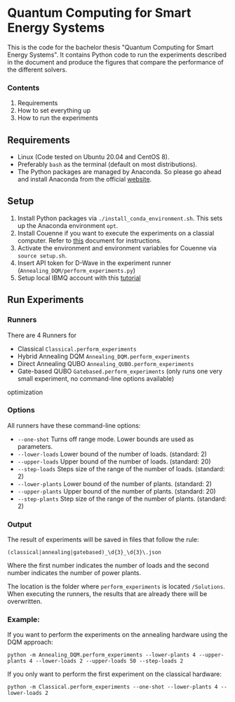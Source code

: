 # Quantum Computing for Smart Energy Systems

This is the code for the bachelor thesis "Quantum Computing for Smart Energy Systems".
It contains Python code to run the experiments described in the document and produce the figures that compare the performance of the different solvers.

### Contents

1. Requirements
1. How to set everything up
1. How to run the experiments

## Requirements

- Linux (Code tested on Ubuntu 20.04 and CentOS 8).
- Preferably `bash` as the terminal (default on most distributions).
- The Python packages are managed by Anaconda. So please go ahead and install Anaconda from the official [website](https://www.anaconda.com/products/individual#Downloads).


## Setup

1. Install Python packages via `./install_conda_environment.sh`. This sets up the Anaconda environment `opt`.
2. Install Couenne if you want to execute the experiments on a classial computer. Refer to [this](Classical/COIN-OR/README.md) document for instructions.
1. Activate the environment and environment variables for Couenne via `source setup.sh`.
1. Insert API token for D-Wave in the experiment runner (`Annealing_DQM/perform_experiments.py`)
1. Setup local IBMQ account with this [tutorial](https://quantum-computing.ibm.com/docs/manage/account/ibmq)

## Run Experiments

### Runners

There are 4 Runners for
- Classical `Classical.perform_experiments`
- Hybrid Annealing DQM `Annealing_DQM.perform_experiments`
- Direct Annealing QUBO `Annealing_QUBO.perform_experiments`
- Gate-based QUBO `Gatebased.perform_experiments` (only runs one very small experiment, no command-line options available)

optimization

### Options

All runners have these command-line options:
- `--one-shot` Turns off range mode. Lower bounds are used as parameters.
- `--lower-loads` Lower bound of the number of loads. (standard: 2)
- `--upper-loads` Upper bound of the number of loads. (standard: 20)
- `--step-loads` Steps size of the range of the number of loads. (standard: 2)
- `--lower-plants` Lower bound of the number of plants. (standard: 2)
- `--upper-plants` Upper bound of the number of plants. (standard: 20)
- `--step-plants` Step size of the range of the number of plants. (standard: 2)

### Output

The result of experiments will be saved in files that follow the rule:

`(classical|annealing|gatebased)_\d{3}_\d{3}\.json`

Where the first number indicates the number of loads and the second number indicates the number of power plants.

The location is the folder where `perform_experiments` is located `/Solutions`.
When executing the runners, the results that are already there will be overwritten.

### Example:

If you want to perform the experiments on the annealing hardware using the DQM approach:

`python -m Annealing_DQM.perform_experiments --lower-plants 4 --upper-plants 4 --lower-loads 2 --upper-loads 50 --step-loads 2`

If you only want to perform the first experiment on the classical hardware:

`python -m Classical.perform_experiments --one-shot --lower-plants 4 --lower-loads 2`
